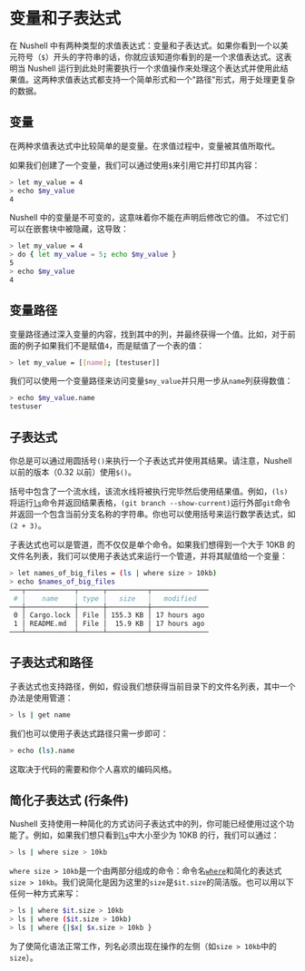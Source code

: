 # 变量和子表达式

在 Nushell 中有两种类型的求值表达式：变量和子表达式。如果你看到一个以美元符号（`$`）开头的字符串的话，你就应该知道你看到的是一个求值表达式。这表明当 Nushell 运行到此处时需要执行一个求值操作来处理这个表达式并使用此结果值。这两种求值表达式都支持一个简单形式和一个"路径"形式，用于处理更复杂的数据。

## 变量

在两种求值表达式中比较简单的是变量。在求值过程中，变量被其值所取代。

如果我们创建了一个变量，我们可以通过使用`$`来引用它并打印其内容：

```bash
> let my_value = 4
> echo $my_value
4
```

Nushell 中的变量是不可变的，这意味着你不能在声明后修改它的值。
不过它们可以在嵌套块中被隐藏，这导致：

```bash
> let my_value = 4
> do { let my_value = 5; echo $my_value }
5
> echo $my_value
4
```

## 变量路径

变量路径通过深入变量的内容，找到其中的列，并最终获得一个值。比如，对于前面的例子如果我们不是赋值`4`，而是赋值了一个表的值：

```bash
> let my_value = [[name]; [testuser]]
```

我们可以使用一个变量路径来访问变量`$my_value`并只用一步从`name`列获得数值：

```bash
> echo $my_value.name
testuser
```

## 子表达式

你总是可以通过用圆括号`()`来执行一个子表达式并使用其结果。请注意，Nushell 以前的版本（0.32 以前）使用`$()`。

括号中包含了一个流水线，该流水线将被执行完毕然后使用结果值。例如，`(ls)`将运行[`ls`](/book/commands/ls.md)命令并返回结果表格，`(git branch --show-current)`运行外部`git`命令并返回一个包含当前分支名称的字符串。你也可以使用括号来运行数学表达式，如`(2 + 3)`。

子表达式也可以是管道，而不仅仅是单个命令。如果我们想得到一个大于 10KB 的文件名列表，我们可以使用子表达式来运行一个管道，并将其赋值给一个变量：

```bash
> let names_of_big_files = (ls | where size > 10kb)
> echo $names_of_big_files
───┬────────────┬──────┬──────────┬──────────────
 # │    name    │ type │   size   │   modified
───┼────────────┼──────┼──────────┼──────────────
 0 │ Cargo.lock │ File │ 155.3 KB │ 17 hours ago
 1 │ README.md  │ File │  15.9 KB │ 17 hours ago
───┴────────────┴──────┴──────────┴──────────────
```

## 子表达式和路径

子表达式也支持路径，例如，假设我们想获得当前目录下的文件名列表，其中一个办法是使用管道：

```bash
> ls | get name
```

我们也可以使用子表达式路径只需一步即可：

```bash
> echo (ls).name
```

这取决于代码的需要和你个人喜欢的编码风格。

## 简化子表达式 (行条件)

Nushell 支持使用一种简化的方式访问子表达式中的列，你可能已经使用过这个功能了。例如，如果我们想只看到[`ls`](/book/commands/ls.md)中大小至少为 10KB 的行，我们可以通过：

```bash
> ls | where size > 10kb
```

`where size > 10kb`是一个由两部分组成的命令：命令名[`where`](/book/commands/where.md)和简化的表达式`size > 10kb`。我们说简化是因为这里的`size`是`$it.size`的简洁版。也可以用以下任何一种方式来写：

```bash
> ls | where $it.size > 10kb
> ls | where ($it.size > 10kb)
> ls | where {|$x| $x.size > 10kb }
```

为了使简化语法正常工作，列名必须出现在操作的左侧（如`size > 10kb`中的`size`）。

